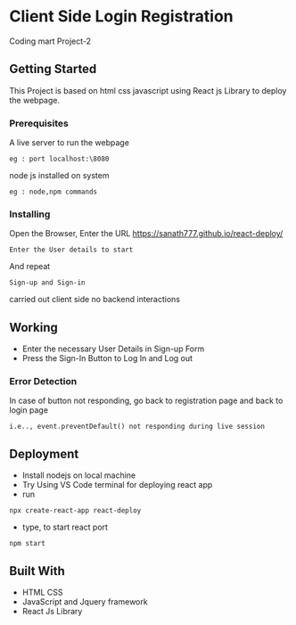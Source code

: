 # Client Side Login Registration 

Coding mart Project-2 

## Getting Started

This Project is based on html css javascript using React js Library to deploy the webpage. 

### Prerequisites

A live server to run the webpage

```
eg : port localhost:\8080 
```

node js installed on system

```
eg : node,npm commands
```


### Installing

Open the Browser, Enter the URL https://sanath777.github.io/react-deploy/

```
Enter the User details to start
```

And repeat

```
Sign-up and Sign-in 
```

carried out client side no backend interactions

## Working

* Enter the necessary User Details in Sign-up Form
* Press the Sign-In Button to Log In and Log out

### Error Detection

In case of button not responding, go back to registration page and back to login page

```
i.e.., event.preventDefault() not responding during live session
```
## Deployment

* Install nodejs on local machine
* Try Using VS Code terminal for deploying react app
* run
```
npx create-react-app react-deploy
```
* type, to start react port
```
npm start
```
## Built With

* HTML CSS
* JavaScript and Jquery framework
* React Js Library

